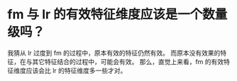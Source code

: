 # fm 与 lr 的有效特征维度应该是一个数量级吗？
我猜从 lr 过度到 fm 的过程中，原本有效的特征仍然有效。
而原本没有效果的特征，在与其它特征结合的过程中，可能会有效。
那么，直觉上来看，fm 的有效特征维度应该会比 lr 的特征维度多一些才对。

